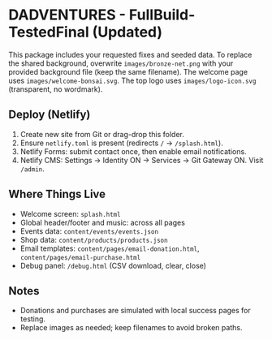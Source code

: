 
# DADVENTURES - FullBuild-TestedFinal (Updated)

This package includes your requested fixes and seeded data. To replace the shared background, overwrite `images/bronze-net.png` with your provided background file (keep the same filename). The welcome page uses `images/welcome-bonsai.svg`. The top logo uses `images/logo-icon.svg` (transparent, no wordmark).

## Deploy (Netlify)
1) Create new site from Git or drag-drop this folder.
2) Ensure `netlify.toml` is present (redirects `/` -> `/splash.html`).
3) Netlify Forms: submit contact once, then enable email notifications.
4) Netlify CMS: Settings -> Identity ON -> Services -> Git Gateway ON. Visit `/admin`.

## Where Things Live
- Welcome screen: `splash.html`
- Global header/footer and music: across all pages
- Events data: `content/events/events.json`
- Shop data: `content/products/products.json`
- Email templates: `content/pages/email-donation.html`, `content/pages/email-purchase.html`
- Debug panel: `/debug.html` (CSV download, clear, close)

## Notes
- Donations and purchases are simulated with local success pages for testing.
- Replace images as needed; keep filenames to avoid broken paths.
